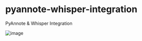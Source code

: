 # pyannote-whisper-integration
PyAnnote &amp; Whisper Integration


![image](https://github.com/user-attachments/assets/8053607d-5d7b-410c-b85d-f0360936339d)
